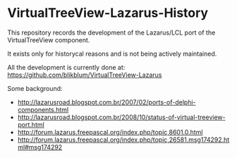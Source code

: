 # VirtualTreeView-Lazarus-History

This repository records the development of the Lazarus/LCL port of the VirtualTreeView component. 

It exists only for historycal reasons and is not being actively maintained.

All the development is currently done at: https://github.com/blikblum/VirtualTreeView-Lazarus

Some background:

* http://lazarusroad.blogspot.com.br/2007/02/ports-of-delphi-components.html
* http://lazarusroad.blogspot.com.br/2008/10/status-of-virtual-treeview-port.html
* http://forum.lazarus.freepascal.org/index.php/topic,8601.0.html
* http://forum.lazarus.freepascal.org/index.php/topic,26581.msg174292.html#msg174292
